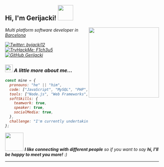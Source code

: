 <h2> Hi, I'm Gerijacki! <img src="https://media.giphy.com/media/mGcNjsfWAjY5AEZNw6/giphy.gif" width="50"></h2>
<img align='right' src="https://media.giphy.com/media/v1.Y2lkPTc5MGI3NjExbHRkcnp5eXI2MHk4Y3h5cmwzNzljZndnNzZ0dm1neDl5bm05NWRzNSZlcD12MV9pbnRlcm5hbF9naWZfYnlfaWQmY3Q9cw/l378n0vg0LNXvSLHW/giphy.gif" width="230">
<p><em>Multi platform software developer in <a href="https://gerijacki.vercel.app/cat">Barcelona</a>
<!-- <img src="https://media.giphy.com/media/fYSnHlufseco8Fh93Z/giphy.gif" width="30"></br>Developer Consultant at <a href="https://www.thoughtworks.com">ThoughtWorks</a><img src="https://media.giphy.com/media/WUlplcMpOCEmTGBtBW/giphy.gif" width="30"> 
</em></p> -->

[![Twitter: byjacki12](https://img.shields.io/twitter/follow/byjacki12?style=social)](https://twitter.com/byjacki12)
[![TryHackMe: F1ch3u5](https://img.shields.io/static/v1?message=TryHackMe&logo=tryhackme&label=&color=88cc14&logoColor=white&labelColor=&style=social)](https://tryhackme.com/p/F1ch3u5)
[![GitHub Gerijacki](https://img.shields.io/github/followers/Gerijacki?label=follow&style=social)](https://github.com/Gerijacki)


### <img src="https://media.giphy.com/media/v1.Y2lkPTc5MGI3NjExMGR3bm5vOHlkZmlhZGJwOGYybmUxYTIxYjZzODI4YmozZDNwbW5xOCZlcD12MV9pbnRlcm5hbF9naWZfYnlfaWQmY3Q9Zw/nhJWU3aiNb7zM65jwc/giphy.gif" width="25"> A little more about me...  

```javascript
const mine = {
  pronouns: "he" || "him",
  code: ["JavaScript", "MySQL", "PHP", "HTML", "CSS", "Python", "Java", "Bootstrap"],
  tools: ["Node.js", "Web Frameworks", "Git", "Linux", "Docker"],
  softSkills: {
    teamwork: true,
    speaker: true,
    socialMedia: true,
  },
  challenge: "I'm currently undertaking the #100DaysOfCode challenge."
};

```

<img src="https://media.giphy.com/media/v1.Y2lkPTc5MGI3NjExYmxtbXQxM21icXN4eWJtMGhzZWY4MjJ1ZzdzbnowOGM2d2RuYTVnMCZlcD12MV9pbnRlcm5hbF9naWZfYnlfaWQmY3Q9cw/BXjqytvu9bKzCUHdzz/giphy.gif" width="60"> <em><b>I like connecting with different people</b> so if you want to say <b>hi, I'll be happy to meet you more!</b> :)</em>

---

